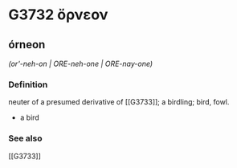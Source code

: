 # G3732 ὄρνεον

## órneon

_(or'-neh-on | ORE-neh-one | ORE-nay-one)_

### Definition

neuter of a presumed derivative of [[G3733]]; a birdling; bird, fowl.

- a bird

### See also

[[G3733]]

